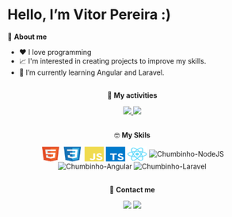 # Hello, I’m Vitor Pereira :)

<div>
  
  🙂 **About me**
  
  <ul>
    <li> ❤️ I love programming</li>
    <li> 📈 I'm interested in creating projects to improve my skills.</li>
    <li> 📖 I’m currently learning Angular and Laravel.</li>
  </ul>
</div>

##

<div align="center">

  🚀 **My activities**

  <a href="https://github.com/Chumbinho1">
    <img height="180em" src="https://github-readme-stats.vercel.app/api?username=Chumbinho1&show_icons=true&theme=dracula&include_all_commits=true&count_private=true"/>
    <img height="180em" src="https://github-readme-stats.vercel.app/api/top-langs/?username=Chumbinho1&layout=compact&langs_count=7&theme=dracula"/>
  </a>
</div>

##
  
<div style="display: inline_block" align="center">  
  
  🤓 **My Skils**
  
  <img align="center" alt="Chumbinho-HTML" height="30" width="40" src="https://raw.githubusercontent.com/devicons/devicon/master/icons/html5/html5-original.svg">
  <img align="center" alt="Chumbinho-CSS" height="30" width="40" src="https://raw.githubusercontent.com/devicons/devicon/master/icons/css3/css3-original.svg">
  <img align="center" alt="Chumbinho-Js" height="30" width="40" src="https://raw.githubusercontent.com/devicons/devicon/master/icons/javascript/javascript-plain.svg">
  <img align="center" alt="Chumbinho-Ts" height="30" width="40" src="https://raw.githubusercontent.com/devicons/devicon/master/icons/typescript/typescript-plain.svg">
  <img align="center" alt="Chumbinho-React" height="30" width="40" src="https://raw.githubusercontent.com/devicons/devicon/master/icons/react/react-original.svg">
  <img align="center" alt="Chumbinho-NodeJS" height="30" width="40" src="https://cdn.jsdelivr.net/gh/devicons/devicon/icons/nodejs/nodejs-original.svg" />
  <img align="center" alt="Chumbinho-Angular" height="30" width="40" src="https://cdn.jsdelivr.net/gh/devicons/devicon/icons/angularjs/angularjs-original.svg" />
  <img align="center" alt="Chumbinho-Laravel" height="30" width="40" src="https://cdn.jsdelivr.net/gh/devicons/devicon/icons/laravel/laravel-plain.svg" />        
</div>
  
##

<div align="center">
  
  💬 **Contact me**
  
  <a href = "mailto:vitorchumbinho123@gmail.com"><img src="https://img.shields.io/badge/-Gmail-%23333?style=for-the-badge&logo=gmail&logoColor=white" target="_blank"></a>
  <a href = "https://www.linkedin.com/in/vitor-pereira-chumbinho"><img src="https://img.shields.io/badge/linkedin-%230077B5.svg?&style=for-the-badge&logo=linkedin&logoColor=white" target="_blank"></a>
</div>
